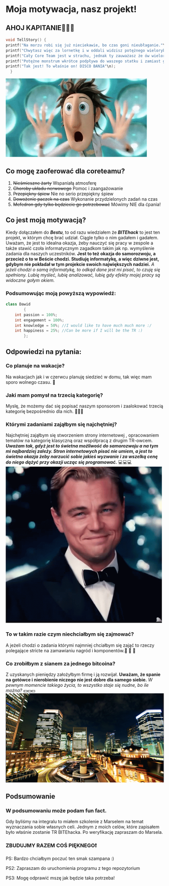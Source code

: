 # Moja motywacja, nasz projekt!
## AHOJ KAPITANIE🏴‍☠️🦜
```c++
void TellStory() {
printf("Na morzu robi się już nieciekawie, bo czas goni nieubłaganie."\n);
printf("Chwytasz więc za lornetkę i w oddali widzisz potężnego wieloryba płynącego w waszą stronę."\n);
printf("Cały Core Team jest w strachu, jednak ty zauważasz że ów wieloryb świeci się na kolorowo?"\n);
printf("Potężne monstrum wkrótce podpływa do waszego statku i zamiast go niszczyć, to chce na niego wejść?"\n);
printf("Tak jest! To właśnie on! DISCO BANIA"\n);
  }
```
![fajengifek](wowgif.gif)
## Co mogę zaoferować dla coreteamu? 
1. ~~Nieśmieszne żarty~~ Wspaniałą atmosferę
2. ~~Choroby układu nerwowego~~ Pomoc i zaangażowanie
3. ~~Przepiękny śpiew~~ Nie no serio przepiękny śpiew
4. ~~Dowożenie paczek na czas~~ Wykonanie przydzielonych zadań na czas
5. ~~Mefedron gdy tylko będziecie go potrzebować~~ Mówimy NIE dla ćpania!

## Co jest moją motywacją? 
Kiedy dołączałem do ***Bestu***, to od razu wiedziałem że ***BITEhack*** to jest ten projekt, w którym chcę brać udział. Ciągle tylko o nim gadałem i gadałem. Uważam, że jest to idealna okazja, żeby nauczyć się pracy w zespole a także stawić czoła informatycznym zagadkom takim jak np. wymyślenie zadania dla naszych uczestników. **Jest to też okazja do samorozwoju, a przecież o to w Beście chodzi. Studiuję informatykę, a więc dziwne jest, gdybym nie pokładał w tym projekcie swoich największych nadziei.** *A jeżeli chodzi o samą informatykę, to odkąd dane jest mi pisać, to czuję się spełniony. Lubię myśleć, lubię analizować, lubię gdy efekty mojej pracy są widoczne gołym okiem.*

### Podsumowując moją powyższą wypowiedź:
```c++
class Dawid
        {
    int passion = 100%;
    int engagement = 100%;
    int knowledge = 50%; //I would like to have much much more :/
    int happiness = 25%; //Can be more if I will be the TR :)
        };
```
## Odpowiedzi na pytania: 
### Co planuje na wakacje? 
Na wakacjach jak i w czerwcu planuję siedzieć w domu, tak więc mam sporo wolnego czasu. 🤪
### Jaki mam pomysł na trzecią kategorię?
Myslę, że możemy dać się popisać naszym sponsorom i zaalokować trzecią kategorię bezpośrednio dla nich. 🧠🧠🧠
### Którymi zadaniami zająłbym się najchętniej?
Najchętniej zająłbym się stworzeniem strony internetowej , opracowaniem tematów na kategorię klasyczną oraz współpracą z drugim TR-owcem. ***Uważam tak, gdyż jest to świetna możliwość do samorozwoju a na tym mi najbardziej zależy. Stron internetowych pisać nie umiem, a jest to świetna okazja żeby narzucić sobie jakieś wyzwanie i za wszelką cenę do niego dążyć przy okazji ucząc się programować.*** 💻💻💻
![fajengifek](leo.gif)
### To w takim razie czym niechciałbym się zajmować?
A jeżeli chodzi o zadania którymi najmniej chciałbym się zająć to rzeczy polegające stricte na zamawianiu nagród i komponentów.🎄 🎄 🎄 
### Co zrobiłbym z sianem za jednego bitcoina? 
Z uzyskanych pieniędzy założyłbym firmę i ją rozwijał. **Uważam, że spanie na gotówce i nierobienie niczego nie jest dobre dla samego siebie.** *W pewnym momencie takiego życia, to wszystko staje się nudne, bo ile można?* 💵💵💵
![fajengifek](firemka.gif)

## Podsumowanie
### W podsumowaniu może podam fun fact.
Gdy byliśmy na integralu to miałem szkolenie z Marselem na temat wyznaczania sobie własnych celi. Jednym z moich celów, które zapisałem było właśnie zostanie TR BITEhacka. Po weryfikację zapraszam do Marsela. 

### ZBUDUJMY RAZEM COŚ PIĘKNEGO❗️

PS: Bardzo chciałbym poczuć ten smak szampana :)

PS2: Zapraszam do uruchomienia programu z tego repozytorium

PS3: Mogę odprawić mszę jak będzie taka potrzeba!
